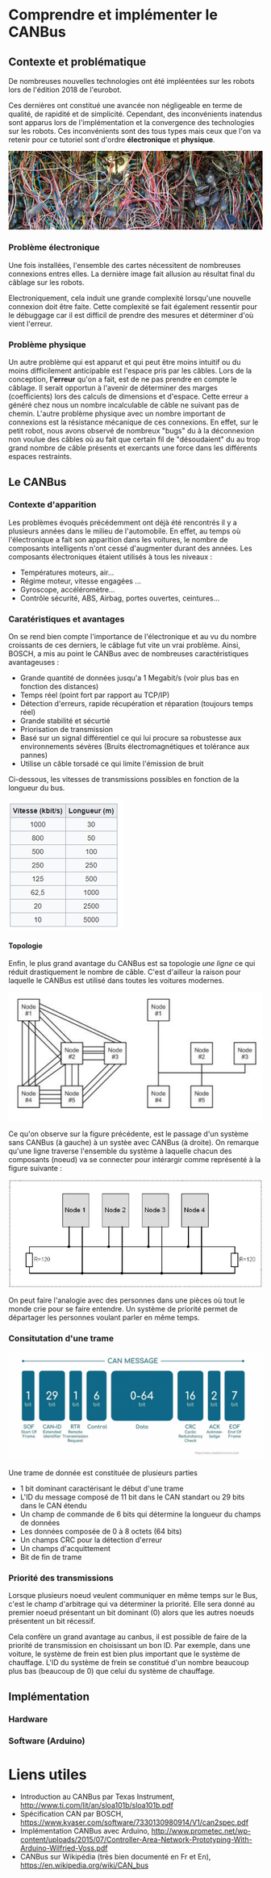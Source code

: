 # Comprendre et implémenter le CANBus

## Contexte et problématique

De nombreuses nouvelles technologies ont été impléentées sur les robots lors de l'édition 2018 de l'eurobot. 

Ces dernières ont constitué une avancée non négligeable en terme de qualité, de rapidité et de simplicité. 
Cependant, des inconvénients inatendus sont apparus lors de l'implémentation et la convergence des technologies sur les robots.
Ces inconvénients sont des tous types mais ceux que l'on va retenir pour ce tutoriel sont d'ordre **électronique** et **physique**.

![alt text](./CAN_SRC/complex-wiring.png "Logo Title Text 1" )

### Problème électronique

Une fois installées, l'ensemble des cartes nécessitent de nombreuses connexions entres elles. La dernière image fait allusion au résultat final du câblage sur les robots. 

Electroniquement, cela induit une grande complexité lorsqu'une nouvelle connexion doit être faite. Cette complexité se fait également ressentir pour le débuggage car il est difficil de prendre des mesures et déterminer d'où vient l'erreur.

### Problème physique

Un autre problème qui est apparut et qui peut être moins intuitif ou du moins difficilement anticipable est l'espace pris par les câbles. Lors de la conception, **l'erreur** qu'on a fait, est de ne pas prendre en compte le câblage. Il serait opportun à l'avenir de déterminer des marges (coefficients) lors des calculs de dimensions et d'espace. Cette erreur a généré chez nous un nombre incalculable de câble ne suivant pas de chemin. 
L'autre problème physique avec un nombre important de connexions est la résistance mécanique de ces connexions. En effet, sur le petit robot, nous avons observé de nombreux "bugs" du à la déconnexion non voulue des câbles où au fait que certain fil de "désoudaient" du au trop grand nombre de câble présents et exercants une force dans les différents espaces restraints. 


## Le CANBus

### Contexte d'apparition

Les problèmes évoqués précédemment ont déjà été rencontrés il y a plusieurs années dans le milieu de l'automobile. En effet, au temps où l'électronique a fait son apparition dans les voitures, le nombre de composants intelligents n'ont cessé d'augmenter durant des années. Les composants électroniques étaient utilisés à tous les niveaux : 

* Températures moteurs, air...
* Régime moteur, vitesse engagées ...
* Gyroscope, accéléromètre...
* Contrôle sécurité, ABS, Airbag, portes ouvertes, ceintures...

### Caratéristiques et avantages

On se rend bien compte l'importance de l'électronique et au vu du nombre croissants de ces derniers, le câblage fut vite un vrai problème. Ainsi, BOSCH, a mis au point le CANBus avec de nombreuses caractéristiques avantageuses : 

* Grande quantité de données jusqu'a 1 Megabit/s (voir plus bas en fonction des distances)
* Temps réel (point fort par rapport au TCP/IP)
* Détection d'erreurs, rapide récupération et réparation (toujours temps réel)
* Grande stabilité et sécurtié
* Priorisation de transmission
* Basé sur un signal différentiel ce qui lui procure sa robustesse aux environnements sévères (Bruits électromagnétiques et tolérance aux pannes)
* Utilise un câble torsadé ce qui limite l'émission de bruit

Ci-dessous, les vitesses de transmissions possibles en fonction de la longueur du bus.

![alt text](./CAN_SRC/can_speed.PNG )


#### Topologie 

Enfin, le plus grand avantage du CANBus est sa topologie *une ligne* ce qui réduit drastiquement le nombre de câble. C'est d'ailleur la raison pour laquelle le CANBus est utilisé dans toutes les voitures modernes.

![alt text](./CAN_SRC/can_topology.png )

Ce qu'on observe sur la figure précédente, est le passage d'un système sans CANBus (à gauche) à un systèe avec CANBus (à droite). On remarque qu'une ligne traverse l'ensemble  du système à laquelle chacun des composants (noeud) va se connecter pour intérargir comme représenté à la figure suivante : 

![alt text](./CAN_SRC/can_busnode.jpg )

On peut faire l'analogie avec des personnes dans une pièces où tout le monde crie pour se faire entendre. Un système de priorité permet de départager les personnes voulant parler en même temps.

### Consitutation d'une trame

![alt text](./CAN_SRC/can_frame.jpg)

Une trame de donnée est constituée de plusieurs parties

* 1 bit dominant caractérisant le début d'une trame
* L'ID du message composé de 11 bit dans le CAN standart ou 29 bits dans le CAN étendu
* Un champ de commande de 6 bits qui détermine la longueur du champs de données
* Les données composée de 0 à 8 octets (64 bits)
* Un champs CRC pour la détection d'erreur
* Un champs d'acquittement
* Bit de fin de trame

### Priorité des transmissions

Lorsque plusieurs noeud veulent communiquer en même temps sur le Bus, c'est le champ d'arbitrage qui va déterminer la priorité. Elle sera donné au premier noeud présentant un bit dominant (0) alors que les autres noeuds présentent un bit récessif. 

Cela confère un grand avantage au canbus, il est possible de faire de la priorité de transmission en choisissant un bon ID. Par exemple, dans une voiture, le système de frein est bien plus important que le système de chauffage. L'ID du système de frein se constitué d'un nombre beaucoup plus bas (beaucoup de 0) que celui du système de chauffage.

### 

## Implémentation

### Hardware

### Software (Arduino)

# Liens utiles

- Introduction au CANBus par Texas Instrument, <http://www.ti.com/lit/an/sloa101b/sloa101b.pdf> 
- Spécification CAN par BOSCH, <https://www.kvaser.com/software/7330130980914/V1/can2spec.pdf>
- Implémentation CANBus avec Arduino, <http://www.prometec.net/wp-content/uploads/2015/07/Controller-Area-Network-Prototyping-With-Arduino-Wilfried-Voss.pdf>
- CANBus sur Wikipédia (très bien documenté en Fr et En), https://en.wikipedia.org/wiki/CAN_bus

